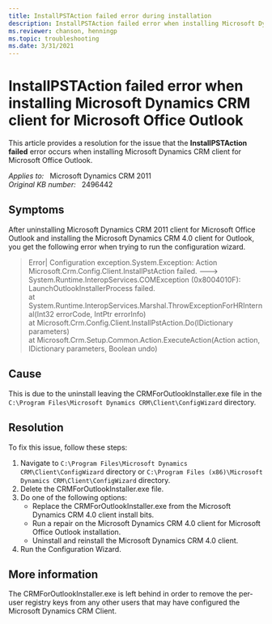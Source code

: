 ```yaml
---
title: InstallPSTAction failed error during installation
description: InstallPSTAction failed error when installing Microsoft Dynamics CRM client for Microsoft Office Outlook. Provides a resolution.
ms.reviewer: chanson, henningp
ms.topic: troubleshooting
ms.date: 3/31/2021
---
```

# InstallPSTAction failed error when installing Microsoft Dynamics CRM client for Microsoft Office Outlook

This article provides a resolution for the issue that the **InstallPSTAction failed** error occurs when installing Microsoft Dynamics CRM client for Microsoft Office Outlook.

_Applies to:_ &nbsp; Microsoft Dynamics CRM 2011  
_Original KB number:_ &nbsp; 2496442

## Symptoms

After uninstalling Microsoft Dynamics CRM 2011 client for Microsoft Office Outlook and installing the Microsoft Dynamics CRM 4.0 client for Outlook, you get the following error when trying to run the configuration wizard.

> Error| Configuration exception.System.Exception: Action Microsoft.Crm.Config.Client.InstallPstAction failed. --->  
System.Runtime.InteropServices.COMException (0x8004010F): LaunchOutlookInstallerProcess failed.  
at System.Runtime.InteropServices.Marshal.ThrowExceptionForHRInternal(Int32 errorCode, IntPtr errorInfo)  
at Microsoft.Crm.Config.Client.InstallPstAction.Do(IDictionary parameters)  
at Microsoft.Crm.Setup.Common.Action.ExecuteAction(Action action, IDictionary parameters, Boolean undo)

## Cause

This is due to the uninstall leaving the CRMForOutlookInstaller.exe file in the `C:\Program Files\Microsoft Dynamics CRM\Client\ConfigWizard` directory.

## Resolution

To fix this issue, follow these steps:

1. Navigate to `C:\Program Files\Microsoft Dynamics CRM\Client\ConfigWizard` directory or `C:\Program Files (x86)\Microsoft Dynamics CRM\Client\ConfigWizard` directory.
2. Delete the CRMForOutlookInstaller.exe file.
3. Do one of the following options:
    - Replace the CRMForOutlookInstaller.exe from the Microsoft Dynamics CRM 4.0 client install bits.
    - Run a repair on the Microsoft Dynamics CRM 4.0 client for Microsoft Office Outlook installation.
    - Uninstall and reinstall the Microsoft Dynamics CRM 4.0 client.
4. Run the Configuration Wizard.

## More information

The CRMForOutlookInstaller.exe is left behind in order to remove the per-user registry keys from any other users that may have configured the Microsoft Dynamics CRM Client.
